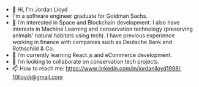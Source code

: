 - 👋 Hi, I’m Jordan Lloyd
- I'm a software engineer graduate for Goldman Sachs.
- 👀 I’m interested in Space and Blockchain development. I also have interests in Machine Learning and conservation technology (preserving animals' natural habitats using tech). I have previous experience working in finance with companies such as Deutsche Bank and Rothschild & Co.
- 🌱 I’m currently learning React.js and eCommerce development.
- 💞️ I’m looking to collaborate on conservation tech projects.
- 📫 How to reach me: https://www.linkedin.com/in/jordanlloyd1998/, 10lloydj@gmail.com

